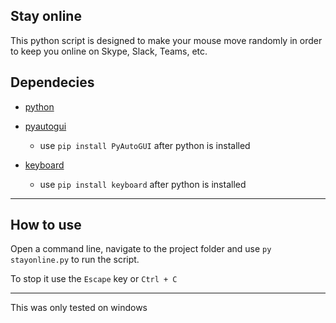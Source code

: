 Stay online
-----

This python script is designed to make your mouse move randomly in order to keep you online on Skype, Slack, Teams, etc.

Dependecies
---


- [python](https://www.python.org/downloads/)

- [pyautogui](https://github.com/asweigart/pyautogui)
  - use `pip install PyAutoGUI` after python is installed

- [keyboard](https://github.com/boppreh/keyboard)
  -  use `pip install keyboard` after python is installed

-----
How to use
----

Open a command line, navigate to the project folder and use `py stayonline.py` to run the script.

To stop it use the `Escape` key or `Ctrl + C`


___
This was only tested on windows